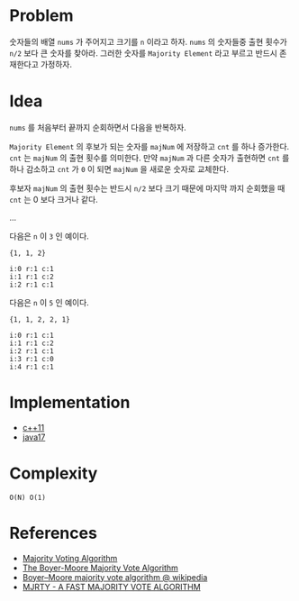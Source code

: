 # Problem

숫자들의 배열 `nums` 가 주어지고 크기를 `n` 이라고 하자.  `nums` 의 숫자들중
출현 횟수가 `n/2` 보다 큰 숫자를 찾아라.  그러한 숫자를 `Majority Element` 라고
부르고 반드시 존재한다고 가정하자.

# Idea

`nums` 를 처음부터 끝까지 순회하면서 다음을 반복하자.

`Majority Element` 의 후보가 되는 숫자를 `majNum` 에 저장하고 `cnt` 를 하나
증가한다. `cnt` 는 `majNum` 의 출현 횟수를 의미한다.  만약 `majNum` 과 다른
숫자가 출현하면 `cnt` 를 하나 감소하고 `cnt` 가 `0` 이 되면 `majNum` 을 새로운
숫자로 교체한다.

후보자 `majNum` 의 출현 횟수는 반드시 `n/2` 보다 크기 때문에 마지막 까지
순회했을 때 `cnt` 는 0 보다 크거나 같다.

...

다음은 `n` 이 `3` 인 예이다.

```
{1, 1, 2}

i:0 r:1 c:1
i:1 r:1 c:2
i:2 r:1 c:1
```

다음은 `n` 이 `5` 인 예이다.

```
{1, 1, 2, 2, 1}

i:0 r:1 c:1
i:1 r:1 c:2
i:2 r:1 c:1
i:3 r:1 c:0
i:4 r:1 c:1
```

# Implementation

- [c++11](a.cpp)
- [java17](MainApp.java)

# Complexity

```
O(N) O(1)
```

# References

* [Majority Voting Algorithm](https://gregable.com/2013/10/majority-vote-algorithm-find-majority.html)
* [The Boyer-Moore Majority Vote Algorithm](http://www.cs.rug.nl/~wim/pub/whh348.pdf)
* [Boyer–Moore majority vote algorithm @ wikipedia](https://en.wikipedia.org/wiki/Boyer%E2%80%93Moore_majority_vote_algorithm)
* [MJRTY - A FAST MAJORITY VOTE ALGORITHM](http://www.dtic.mil/dtic/tr/fulltext/u2/a131702.pdf)
